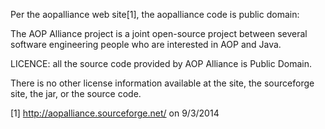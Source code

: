Per the aopalliance web site[1], the aopalliance code is public
domain: 

The AOP Alliance project is a joint open-source project between several
software engineering people who are interested in AOP and Java.

LICENCE: all the source code provided by AOP Alliance is Public Domain.

There is no other license information available at the site, the sourceforge
site, the jar, or the source code.

[1] http://aopalliance.sourceforge.net/ on 9/3/2014
